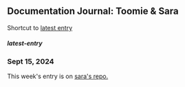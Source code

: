 ## Documentation Journal: Toomie & Sara
Shortcut to [latest entry](journal.md#latest-entry)  

##### latest-entry
### Sept 15, 2024
This week's entry is on [sara's repo.](https://github.com/saraalmulla03/performingrobots/blob/main/journal.md) 
